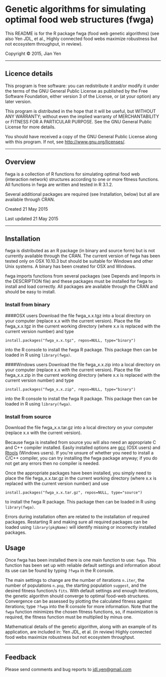 # Genetic algorithms for simulating optimal food web structures (fwga)

This README is for the R package fwga (food web genetic algorithms) (see also
Yen JDL, et al., Highly connected food webs maximize robustness but not ecosystem throughput, in review).

Copyright &copy; 2015, Jian Yen

*****

## Licence details
This program is free software: you can redistribute it and/or modify
it under the terms of the GNU General Public License as published by
the Free Software Foundation, either version 3 of the License, or
(at your option) any later version.

This program is distributed in the hope that it will be useful,
but WITHOUT ANY WARRANTY; without even the implied warranty of
MERCHANTABILITY or FITNESS FOR A PARTICULAR PURPOSE.  See the
GNU General Public License for more details.

You should have received a copy of the GNU General Public License
along with this program.  If not, see <http://www.gnu.org/licenses/>.

*****

## Overview
fwga is a collection of R functions for simulating optimal food web (interaction network) structures according to one or more fitness functions. All functions in fwga are written and tested in R 3.1.2.

Several additional packages are required (see Installation, below) but all are available through CRAN.

Created 21 May 2015

Last updated 21 May 2015

*****

## Installation
fwga is distributed as an R package (in binary and source form) but is not currently available through the CRAN. The current version of fwga has been tested only on OSX 10.10.3 but should be suitable for Windows and other Unix systems. A binary has been created for OSX and Windows.

fwga imports functions from several packages (see Depends and Imports in the DESCRIPTION file) and these packages must be installed for fwga to install and load correctly. All packages are available through the CRAN and should be easy to install.

### Install from binary
####OSX users
Download the file fwga_x.x.tgz into a local directory on your computer (replace x.x with the current version).
Place the file fwga_x.x.tgz in the current working directory (where x.x is replaced with the current version number) and type
```
install.packages("fwga_x.x.tgz", repos=NULL, type="binary")
```
into the R console to install the fwga R package. This package then can be loaded in R using `library(fwga)`.

####Windows users
Download the file fwga_x.x.zip into a local directory on your computer (replace x.x with the current version).
Place the file fwga_x.x.zip in the current working directory (where x.x is replaced with the current version number) and type
```
install.packages("fwga_x.x.zip", repos=NULL, type="binary")
```
into the R console to install the fwga R package. This package then can be loaded in R using `library(fwga)`.


### Install from source
Download the file fwga_x.x.tar.gz into a local directory on your computer (replace x.x with the current version).

Because fwga is installed from source you will also need an appropriate C and C++ compiler installed. Easily installed options are [gcc](https://github.com/kennethreitz/osx-gcc-installer/) (OSX users) and [Rtools](https://github.com/stan-dev/rstan/wiki/Install-Rtools-for-Windows) (Windows users). If you're unsure of whether you need to install a C/C++ compiler, you can try installing the fwga package anyway; if you do not get any errors then no compiler is needed.

Once the appropriate packages have been installed, you simply need to place the file fwga_x.x.tar.gz in the current working directory (where x.x is replaced with the current version number) and use
```
install.packages("fwga_x.x.tar.gz", repos=NULL, type="source")
```
to install the fwga R package. This package then can be loaded in R using `library(fwga)`.

Errors during installation often are related to the installation of required packages. Restarting R and making sure all required packages can be loaded using `library(pkgName)` will identify missing or incorrectly installed packages.

## Usage
Once fwga has been installed there is one main function to use: `fwga`. This function has been set up with reliable default settings and information about its use can be found by typing `?fwga` in the R console.

The main settings to change are the number of iterations `n.iter`, the number of populations `n.pop`, the starting population `suggest`, and the desired fitness function/s `fits`. With default settings and enough iterations, the genetic algorithm should converge to optimal food-web structures. Convergence can be assessed by plotting the calculated fitness against iterations; type `?fwga` into the R console for more information. Note that the `fwga` function minimizes the chosen fitness functions, so, if maximization is required, the fitness function must be multiplied by minus one. 

Mathematical details of the genetic algorithm, along with an example of its application, are included in:
Yen JDL, et al. (in review) Highly connected food webs maximize robustness but not ecosystem throughput.


*****

## Feedback
Please send comments and bug reports to
<jdl.yen@gmail.com>
